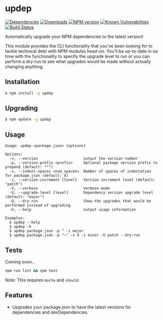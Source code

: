 # updep

[![Dependencies](https://img.shields.io/david/mrodrig/updep.svg?style=flat-square)](https://www.npmjs.org/package/updep)
[![Downloads](http://img.shields.io/npm/dm/updep.svg)](https://www.npmjs.org/package/updep)
[![NPM version](https://img.shields.io/npm/v/updep.svg)](https://www.npmjs.org/package/updep)
[![Known Vulnerabilities](https://snyk.io/test/npm/updep/badge.svg)](https://snyk.io/test/npm/updep)
[![Build Status](https://travis-ci.org/mrodrig/updep.svg?branch=master)](https://travis-ci.org/mrodrig/updep)

Automatically upgrade your NPM dependencies to the latest version!

This module provides the CLI functionality that you've been looking for to
tackle technical debt with NPM modules head-on. You'll be up-to-date in no time 
with the functionality to specify the upgrade level to run or you can perform a
dry-run to see what upgrades would be made without actually changing anything.

## Installation

```bash
$ npm install -g updep
```

## Upgrading
```bash
$ npm update -g updep
```

## Usage

```
Usage: updep <package.json> [options]

Options:
  -v, --version                     output the version number
  -p, --version-prefix <prefix>     Optional package version prefix to prepend (default: "^")
  -s, --indent-spaces <num_spaces>  Number of spaces of indentation for package.json (default: 4)
  -i, --version-increment [level]   Version increment level (default: "patch")
  -V, --verbose                     Verbose mode
  -U, --upgrade-level [level]       Dependency version upgrade level (default: "major")
  -D, --dry-run                     Show the upgrades that would be performed instead of upgrading
  -h, --help                        output usage information

Examples:
  $ updep --help
  $ updep -h
  $ updep package.json -p ^ -i major
  $ updep package.json -p "~" -s 4 -i minor -U patch --dry-run
```


## Tests

Coming soon...

```bash
npm run lint && npm test
```

_Note_: This requires `mocha` and `should`.

## Features

- Upgrades your package.json to have the latest versions for dependencies and devDependencies.
